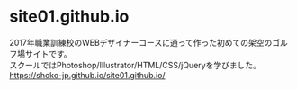 # site01.github.io
2017年職業訓練校のWEBデザイナーコースに通って作った初めての架空のゴルフ場サイトです。
<br>スクールではPhotoshop/Illustrator/HTML/CSS/jQueryを学びました。
<br>https://shoko-jp.github.io/site01.github.io/
